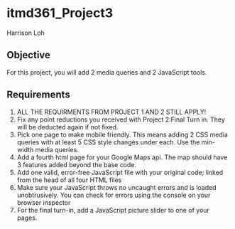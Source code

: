 # itmd361_Project3
Harrison Loh
## Objective
For this project, you will add 2 media queries and 2 JavaScript tools.
## Requirements
1. ALL THE REQUIRMENTS FROM PROJECT 1 AND 2 STILL APPLY!
2. Fix any point reductions you received with Project 2:Final Turn in. They will be deducted again if not fixed.
3. Pick one page to make mobile friendly. This means adding 2 CSS media queries with at least 5 CSS style changes under each. Use the min-width media queries.
4. Add a fourth html page for your Google Maps api. The map should have 3 features added beyond the base code.
5. Add one valid, error-free JavaScript file with your original code; linked from the head of all four HTML files
6. Make sure your JavaScript throws no uncaught errors and is loaded unobtrusively. You can check for errors using the console on your browser inspector
7. For the final turn-in, add a JavaScript picture slider to one of your pages.